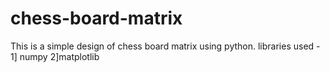 # chess-board-matrix
This is a simple design of chess board matrix using python.
libraries used - 1] numpy 2]matplotlib
